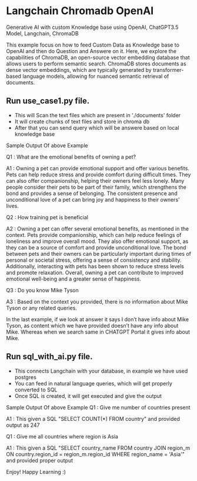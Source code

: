 # Langchain Chromadb OpenAI
Generative AI with custom Knowledge base using OpenAI, ChatGPT3.5 Model, Langchain, ChromaDB

This example focus on how to feed Custom Data as Knowledge base to OpenAI and then do Question and Answere on it. Here, we explore the capabilities of ChromaDB, an open-source vector embedding database that allows users to perform semantic search. ChromaDB stores documents as dense vector embeddings, which are typically generated by transformer-based language models, allowing for nuanced semantic retrieval of documents.

## Run use_case1.py file. 
- This will Scan the text files which are present in './documents' folder
- It will create chunks of text files and store in chroma db
- After that you can send query which will be answere based on local knowledge base

Sample Output Of above Example

Q1 : What are the emotional benefits of owning a pet?

A1 :  Owning a pet can provide emotional support and offer various benefits. Pets can help reduce stress and provide comfort during difficult times. They can also offer companionship, helping their owners feel less lonely. Many people consider their pets to be part of their family, which strengthens the bond and provides a sense of belonging. The consistent presence and unconditional love of a pet can bring joy and happiness to their owners' lives.


Q2 :  How training pet is beneficial

A2 : Owning a pet can offer several emotional benefits, as mentioned in the context. Pets provide companionship, which can help reduce feelings of loneliness and improve overall mood. They also offer emotional support, as they can be a source of comfort and provide unconditional love. The bond between pets and their owners can be particularly important during times of personal or societal stress, offering a sense of consistency and stability. Additionally, interacting with pets has been shown to reduce stress levels and promote relaxation. Overall, owning a pet can contribute to improved emotional well-being and a greater sense of happiness.


Q3 : Do you know Mike Tyson

A3 : Based on the context you provided, there is no information about Mike Tyson or any related queries.

In the last example, if we look at answer it says I don’t have info about Mike Tyson, as content which we have provided doesn’t have any info about Mike. Whereas when we search same in CHATGPT Portal it gives info about Mike.

## Run sql_with_ai.py file. 
- This connects Langchain with your database, in example we have used postgres
- You can feed in natural language queries, which will get properly converted to SQL
- Once SQL is created, it will get executed and give the output
  
Sample Output Of above Example
Q1 : Give me number of countries present

A1 : This given a SQL "SELECT COUNT(*) FROM country" and provided output as 247

Q1 : Give me all countries where region is Asia

A1 : This given a SQL "SELECT country_name FROM country JOIN region_m ON country.region_id = region_m.region_id WHERE region_name = 'Asia'" and provided proper output



Enjoy!
Happy Learning :)
